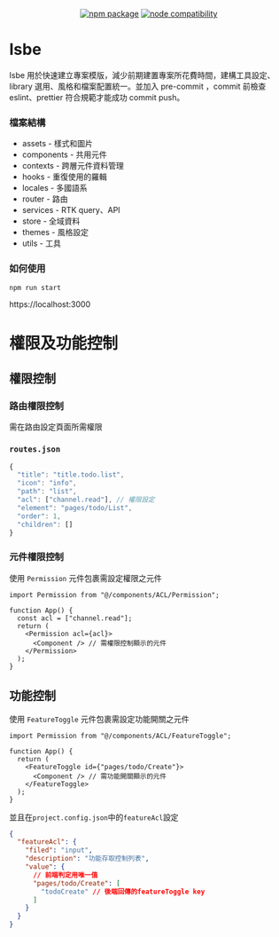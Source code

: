 <p align="center">
  <a href="https://npmjs.com/package/vite"><img src="https://img.shields.io/npm/v/vite.svg" alt="npm package"></a>
  <a href="https://nodejs.org/en/about/releases/"><img src="https://img.shields.io/node/v/vite.svg" alt="node compatibility"></a>
</p>

# Isbe

Isbe 用於快速建立專案模版，減少前期建置專案所花費時間，建構工具設定、library 選用、風格和檔案配置統一。並加入 pre-commit ，commit 前檢查 eslint、prettier 符合規範才能成功 commit push。

### 檔案結構

- assets - 樣式和圖片
- components - 共用元件
- contexts - 跨層元件資料管理
- hooks - 重復使用的羅輯
- locales - 多國語系
- router - 路由
- services - RTK query、API
- store - 全域資料
- themes - 風格設定
- utils - 工具

### 如何使用

```sh
npm run start
```

https://localhost:3000

# 權限及功能控制

## 權限控制

### 路由權限控制

需在路由設定頁面所需權限

### `routes.json`

```ts
{
  "title": "title.todo.list",
  "icon": "info",
  "path": "list",
  "acl": ["channel.read"], // 權限設定
  "element": "pages/todo/List",
  "order": 1,
  "children": []
}
```

### 元件權限控制

使用 `Permission` 元件包裹需設定權限之元件

```tsx
import Permission from "@/components/ACL/Permission";

function App() {
  const acl = ["channel.read"];
  return (
    <Permission acl={acl}>
      <Component /> // 需權限控制顯示的元件
    </Permission>
  );
}
```

## 功能控制

使用 `FeatureToggle` 元件包裹需設定功能開關之元件

```tsx
import Permission from "@/components/ACL/FeatureToggle";

function App() {
  return (
    <FeatureToggle id={"pages/todo/Create"}>
      <Component /> // 需功能開關顯示的元件
    </FeatureToggle>
  );
}
```

並且在`project.config.json`中的`featureAcl`設定

```json
{
  "featureAcl": {
    "filed": "input",
    "description": "功能存取控制列表",
    "value": {
      // 前端判定用唯一值
      "pages/todo/Create": [
        "todoCreate" // 後端回傳的featureToggle key
      ]
    }
  }
}
```
